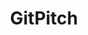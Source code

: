 ---
codehost: https://github.com/gitpitch
logohandle: gitpitch
sort: gitpitch
title: GitPitch
twitter: https://x.com/gitpitch
website: https://gitpitch.com/
youtube: https://www.youtube.com/channel/UCdvmBtpwmK3B34sQ9gt9nGw
---